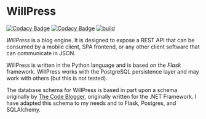 # WillPress

[![Codacy Badge](https://app.codacy.com/project/badge/Grade/dfbc8f722a5e4eef81e8f35c8ee1f206)](https://www.codacy.com/gh/waellison/willpress/dashboard?utm_source=github.com&amp;utm_medium=referral&amp;utm_content=waellison/willpress&amp;utm_campaign=Badge_Grade)
[![Codacy Badge](https://app.codacy.com/project/badge/Coverage/dfbc8f722a5e4eef81e8f35c8ee1f206)](https://www.codacy.com/gh/waellison/willpress/dashboard?utm_source=github.com&utm_medium=referral&utm_content=waellison/willpress&utm_campaign=Badge_Coverage)
[![build](https://github.com/waellison/willpress/actions/workflows/pytest.yml/badge.svg)](https://github.com/waellison/willpress/actions/workflows/pytest.yml)

_WillPress_ is a blog engine.  It is designed to expose a REST API that
can be consumed by a mobile client, SPA frontend, or any other client
software that can communicate in JSON.

WillPress is written in the Python language and is based on the _Flask_
framework.  WillPress works with the PostgreSQL persistence layer and
may work with others (but this is not tested).

The database schema for WillPress is based in part upon a schema
originally by [The Code Blogger][0], originally written for the
.NET Framework.  I have adapted this schema to my needs and to
Flask, Postgres, and SQLAlchemy.

[0]: https://thecodeblogger.com/2021/06/25/database-schema-for-blog-management-using-net-ef-core/